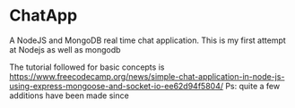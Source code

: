 # ChatApp
A NodeJS and MongoDB real time chat application.
This is my first attempt at Nodejs as well as mongodb


The tutorial followed for basic concepts is
https://www.freecodecamp.org/news/simple-chat-application-in-node-js-using-express-mongoose-and-socket-io-ee62d94f5804/
Ps: quite a few additions have been made since
